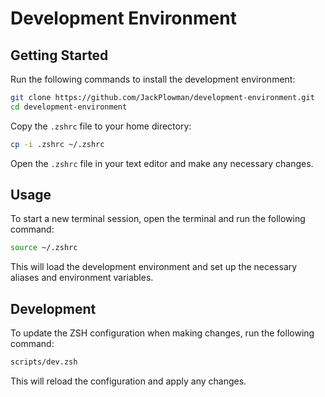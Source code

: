 # Development Environment

## Getting Started

Run the following commands to install the development environment:

```bash
git clone https://github.com/JackPlowman/development-environment.git
cd development-environment
```

Copy the `.zshrc` file to your home directory:

```bash
cp -i .zshrc ~/.zshrc
```

Open the `.zshrc` file in your text editor and make any necessary changes.

## Usage

To start a new terminal session, open the terminal and run the following command:

```bash
source ~/.zshrc
```

This will load the development environment and set up the necessary aliases and environment variables.

## Development

To update the ZSH configuration when making changes, run the following command:

```bash
scripts/dev.zsh
```

This will reload the configuration and apply any changes.

